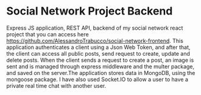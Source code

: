 # Social Network Project Backend
Express JS application, REST API, backend of my social network react project that you can access here https://github.com/AlessandroTrabucco/social-network-frontend.
This application authenticates a client using a Json Web Token, and after that, the client can access all public posts, send request to create, update and delete posts. When the client sends a request to create a post, an image is sent and is managed through express middleware and the multer package, and saved on the server.The application stores data in MongoDB, using the mongoose package. I have also used Socket.IO to allow a user to have a private real time chat with another user. 
